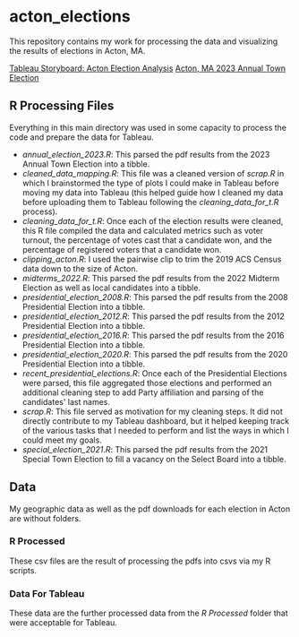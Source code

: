 # acton_elections
This repository contains my work for processing the data and visualizing the results of elections in Acton, MA.

<a href="https://public.tableau.com/app/profile/elizabeth.hora/viz/ActonElectionAnalysis/RunningforOfficeinActonMA">Tableau Storyboard: Acton Election Analysis</a>
<a href="https://public.tableau.com/app/profile/elizabeth.hora/viz/ActonMA2023AnnualTownElection/TownofActonElectionResults2023">Acton, MA 2023 Annual Town Election</a>



<h2>R Processing Files</h2>
Everything in this main directory was used in some capacity to process the code and prepare the data for Tableau.

<body>
  <ul>
    <li><em>annual_election_2023.R</em>: This parsed the pdf results from the 2023 Annual Town Election into a tibble.</li>
    <li><em>cleaned_data_mapping.R</em>: This file was a cleaned version of <em>scrap.R</em> in which I brainstormed the type of plots I could make in Tableau before moving my data into Tableau (this helped guide how I cleaned my data before uploading them to Tableau following the <em>cleaning_data_for_t.R</em> process).</li>
    <li><em>cleaning_data_for_t.R</em>: Once each of the election results were cleaned, this R file compiled the data and calculated metrics such as voter turnout, the percentage of votes cast that a candidate won, and the percentage of registered voters that a candidate won.</li>
    <li><em>clipping_acton.R</em>: I used the pairwise clip to trim the 2019 ACS Census data down to the size of Acton.</li>
    <li><em>midterms_2022.R</em>: This parsed the pdf results from the 2022 Midterm Election as well as local candidates into a tibble.</li>
    <li><em>presidential_election_2008.R</em>: This parsed the pdf results from the 2008 Presidential Election into a tibble.</li>
    <li><em>presidential_election_2012.R</em>: This parsed the pdf results from the 2012 Presidential Election into a tibble.</li>
    <li><em>presidential_election_2016.R</em>: This parsed the pdf results from the 2016 Presidential Election into a tibble.</li>
    <li><em>presidential_election_2020.R</em>: This parsed the pdf results from the 2020 Presidential Election into a tibble.</li>
    <li><em>recent_presidential_elections.R</em>: Once each of the Presidential Elections were parsed, this file aggregated those elections and performed an additional cleaning step to add Party affiliation and parsing of the candidates' last names.</li>
    <li><em>scrap.R</em>: This file served as motivation for my cleaning steps. It did not directly contribute to my Tableau dashboard, but it helped keeping track of the various tasks that I needed to perform and list the ways in which I could meet my goals.</li>
    <li><em>special_election_2021.R</em>: This parsed the pdf results from the 2021 Special Town Election to fill a vacancy on the Select Board into a tibble.</li>
  </ul>
</body>

<h2> Data </h2>
My geographic data as well as the pdf downloads for each election in Acton are without folders.

<h3> R Processed </h3>
These csv files are the result of processing the pdfs into csvs via my R scripts.

<h3> Data For Tableau </h3>
These data are the further processed data from the <em>R Processed</em> folder that were acceptable for Tableau.
